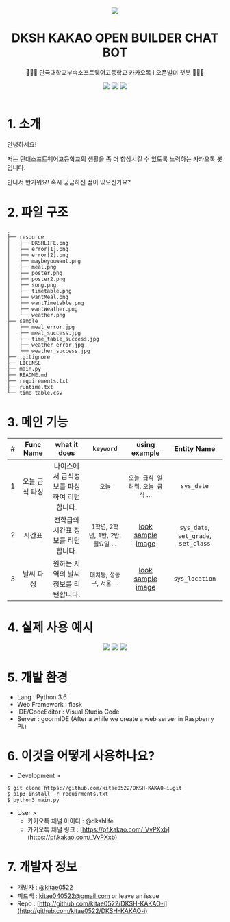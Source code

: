 <div align="center">
<img src="resource/poster2.png">
<h1><b>DKSH KAKAO OPEN BUILDER CHAT BOT</b></h1>
<p>👨🏻‍💻 단국대학교부속소프트웨어고등학교 카카오톡 i 오픈빌더 챗봇 👨🏻‍💻</p>
<img src="https://img.shields.io/badge/Python-v3-blue.svg">
<img src="https://img.shields.io/github/license/DKSH-Astronaut/Dankook_ATM?style=flat">
<img src="https://img.shields.io/github/last-commit/DKSH-Astronaut/Dankook_ATM">
</div>
<br>

# 1. 소개
안녕하세요!

저는 단대소프트웨어고등학교의 생활을 좀 더 향상시킬 수 있도록 노력하는 카카오톡 봇입니다.

만나서 반가워요! 혹시 궁금하신 점이 있으신가요?


# 2. 파일 구조
```shell
.
├── resource
│   ├── DKSHLIFE.png
│   ├── error[1].png
│   ├── error[2].png
│   ├── maybeyouwant.png
│   ├── meal.png
│   ├── poster.png
│   ├── poster2.png
│   ├── song.png
│   ├── timetable.png
│   ├── wantMeal.png
│   ├── wantTimetable.png
│   ├── wantWeather.png
│   └── weather.png
├── sample
│   ├── meal_error.jpg
│   ├── meal_success.jpg
│   ├── time_table_success.jpg
│   ├── weather_error.jpg
│   └── weather_success.jpg
├── .gitignore
├── LICENSE
├── main.py
├── README.md
├── requirements.txt
├── runtime.txt
└── time_table.csv
```

# 3. 메인 기능
| # | Func Name | what it does | `keyword` | using example | Entity Name |
| :---: | :---: | :---: | :---: | :---: | :---: |
| 1 | 오늘 급식 파싱 | 나이스에서 급식정보를 파싱하여 리턴합니다. | `오늘` | `오늘 급식 알려줘`, `오늘 급식` ... | `sys_date` |
| 2 | 시간표 | 전학급의 시간표 정보를 리턴합니다. | `1학년`, `2학년`, `1반`, `2반`, `월요일` ... | [look sample image](https://github.com/kitae0522/DKSH-KAKAO-i/blob/main/sample/time_table_success.jpg) | `sys_date`, `set_grade`, `set_class` |
| 3 | 날씨 파싱 | 원하는 지역의 날씨 정보를 리턴합니다. | `대치동`, `성동구`, `서울` ... | [look sample image](https://github.com/kitae0522/DKSH-KAKAO-i/blob/main/sample/weather_success.jpg) | `sys_location` |

# 4. 실제 사용 예시
<div align="center">
<img src="https://github.com/kitae0522/DKSH-KAKAO-i/blob/main/sample/meal_success.jpg">
<img src="https://github.com/kitae0522/DKSH-KAKAO-i/blob/main/sample/time_table_success.jpg">
<img src="https://github.com/kitae0522/DKSH-KAKAO-i/blob/main/sample/weather_success.jpg">
</div>

# 5. 개발 환경
- Lang : Python 3.6
- Web Framework : flask
- IDE/CodeEditor : Visual Studio Code
- Server : goormIDE (After a while we create a web server in Raspberry Pi.)

# 6. 이것을 어떻게 사용하나요?
- Development >
```shell
$ git clone https://github.com/kitae0522/DKSH-KAKAO-i.git
$ pip3 install -r requirments.txt
$ python3 main.py
```

- User >
  - 카카오톡 채널 아이디 : @dkshlife
  - 카카오톡 채널 링크 : [https://pf.kakao.com/_VvPXxb](https://pf.kakao.com/_VvPXxb)

# 7. 개발자 정보

- 개발자 : [@kitae0522](https://github.com/kitae0522)
- 피드백 : kitae040522@gmail.com or leave an issue
- Repo : [http://github.com/kitae0522/DKSH-KAKAO-i](http://github.com/kitae0522/DKSH-KAKAO-i)